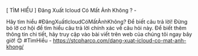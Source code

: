 [ TÌM HIỂU ] Đăng Xuất Icloud Có Mất Ảnh Không ? - 

Hãy tìm hiểu #ĐăngXuấtIcloudCóMấtẢnhKhông? Để biết câu trả lời! Đừng bỏ lỡ cơ hội để tìm hiểu câu trả lời chính xác về câu hỏi này. Để biết thêm thông tin chi tiết, hãy truy cập vào bài viết trên web của chúng tôi ngay bây giờ! 😊 #TìmHiểu - https://stcpharco.com/dang-xuat-icloud-co-mat-anh-khong/
